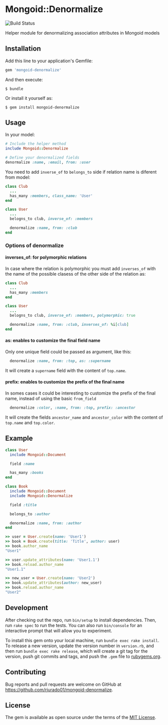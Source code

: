 # Mongoid::Denormalize
![Build Status](https://travis-ci.org/rjurado01/mongoid-denormalize.svg?branch=master)

Helper module for denormalizing association attributes in Mongoid models

## Installation

Add this line to your application's Gemfile:

```ruby
gem 'mongoid-denormalize'
```

And then execute:

    $ bundle

Or install it yourself as:

    $ gem install mongoid-denormalize

## Usage

In your model:

```ruby
# Include the helper method
include Mongoid::Denormalize

# Define your denormalized fields
denormalize :name, :email, from: :user
```

You need to add `inverse_of` to `belongs_to` side if relation name is diferent from model:

```ruby
class Club
  ...
  has_many :members, class_name: 'User'
end

class User
  ...
  belogns_to club, inverse_of: :members

  denormalize :name, from: :club
end
```

### Options of denormalize

#### inverses\_of: for polymorphic relations

In case where the relation is polymorphic you must add `inverses_of` with the name of the possible clasess of the other side of the relation as:

```ruby
class Club
  ...
  has_many :members
end

class User
  ...
  belogns_to club, inverse_of: :members, polymorphic: true

  denormalize :name, from: :club, inverses_of: %i[club]
end
```

#### as: enables to customize the final field name

Only one unique field could be passed as argument, like this:

```ruby
  denormalize :name, from: :top, as: :supername
```

It will create a `supername` field with the content of `top.name`.

#### prefix: enables to customize the prefix of the final name

In somes cases it could be interesting to customize the prefix of the final name, instead of using the basic `from_field`

```ruby
  denormalize :color, :name, from: :top, prefix: :ancestor
```

It will create the fields `ancestor_name` and `ancestor_color` with the content of `top.name` and `top.color`.

## Example

```ruby
class User
  include Mongoid::Document

  field :name

  has_many :books
end

class Book
  include Mongoid::Document
  include Mongoid::Denormalize

  field :title

  belongs_to :author

  denormalize :name, from: :author
end

>> user = User.create(name: 'User1')
>> book = Book.create(title: 'Title', author: user)
>> book.author_name
"User1"

>> user.update_attributes(name: 'User1.1')
>> book.reload.author_name
"User1.1"

>> new_user = User.create(name: 'User2')
>> book.update_attributes(author: new_user)
>> book.reload.author_name
"User2"
```

## Development

After checking out the repo, run `bin/setup` to install dependencies. Then, run `rake spec` to run the tests. You can also run `bin/console` for an interactive prompt that will allow you to experiment.

To install this gem onto your local machine, run `bundle exec rake install`. To release a new version, update the version number in `version.rb`, and then run `bundle exec rake release`, which will create a git tag for the version, push git commits and tags, and push the `.gem` file to [rubygems.org](https://rubygems.org).

## Contributing

Bug reports and pull requests are welcome on GitHub at https://github.com/rjurado01/mongoid-denormalize.

## License

The gem is available as open source under the terms of the [MIT License](http://opensource.org/licenses/MIT).
